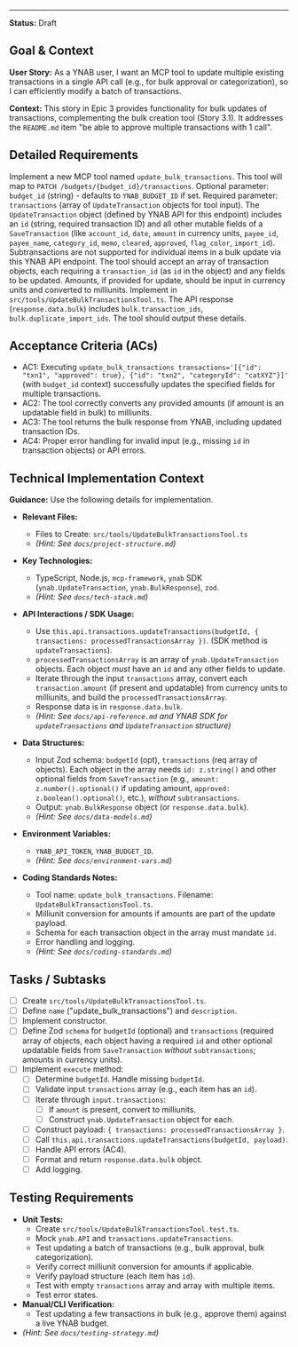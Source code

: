 ---
**Status:** Draft

## Goal & Context

**User Story:** As a YNAB user, I want an MCP tool to update multiple existing transactions in a single API call (e.g., for bulk approval or categorization), so I can efficiently modify a batch of transactions.

**Context:** This story in Epic 3 provides functionality for bulk updates of transactions, complementing the bulk creation tool (Story 3.1). It addresses the `README.md` item "be able to approve multiple transactions with 1 call".

## Detailed Requirements

Implement a new MCP tool named `update_bulk_transactions`.
This tool will map to `PATCH /budgets/{budget_id}/transactions`.
Optional parameter: `budget_id` (string) - defaults to `YNAB_BUDGET_ID` if set.
Required parameter: `transactions` (array of `UpdateTransaction` objects for tool input). The `UpdateTransaction` object (defined by YNAB API for this endpoint) includes an `id` (string, required transaction ID) and all other mutable fields of a `SaveTransaction` (like `account_id`, `date`, `amount` in currency units, `payee_id`, `payee_name`, `category_id`, `memo`, `cleared`, `approved`, `flag_color`, `import_id`).
Subtransactions are not supported for individual items in a bulk update via this YNAB API endpoint.
The tool should accept an array of transaction objects, each requiring a `transaction_id` (as `id` in the object) and any fields to be updated.
Amounts, if provided for update, should be input in currency units and converted to milliunits.
Implement in `src/tools/UpdateBulkTransactionsTool.ts`.
The API response (`response.data.bulk`) includes `bulk.transaction_ids`, `bulk.duplicate_import_ids`. The tool should output these details.

## Acceptance Criteria (ACs)

- AC1: Executing `update_bulk_transactions transactions='[{"id": "txn1", "approved": true}, {"id": "txn2", "categoryId": "catXYZ"}]'` (with `budget_id` context) successfully updates the specified fields for multiple transactions.
- AC2: The tool correctly converts any provided amounts (if amount is an updatable field in bulk) to milliunits.
- AC3: The tool returns the bulk response from YNAB, including updated transaction IDs.
- AC4: Proper error handling for invalid input (e.g., missing `id` in transaction objects) or API errors.

## Technical Implementation Context

**Guidance:** Use the following details for implementation.
- **Relevant Files:**
  - Files to Create: `src/tools/UpdateBulkTransactionsTool.ts`
  - _(Hint: See `docs/project-structure.md`)_

- **Key Technologies:**
  - TypeScript, Node.js, `mcp-framework`, `ynab` SDK (`ynab.UpdateTransaction`, `ynab.BulkResponse`), `zod`.
  - _(Hint: See `docs/tech-stack.md`)_

- **API Interactions / SDK Usage:**
  - Use `this.api.transactions.updateTransactions(budgetId, { transactions: processedTransactionsArray })`. (SDK method is `updateTransactions`).
  - `processedTransactionsArray` is an array of `ynab.UpdateTransaction` objects. Each object *must* have an `id` and any other fields to update.
  - Iterate through the input `transactions` array, convert each `transaction.amount` (if present and updatable) from currency units to milliunits, and build the `processedTransactionsArray`.
  - Response data is in `response.data.bulk`.
  - _(Hint: See `docs/api-reference.md` and YNAB SDK for `updateTransactions` and `UpdateTransaction` structure)_

- **Data Structures:**
  - Input Zod schema: `budgetId` (opt), `transactions` (req array of objects). Each object in the array needs `id: z.string()` and other optional fields from `SaveTransaction` (e.g., `amount: z.number().optional()` if updating amount, `approved: z.boolean().optional()`, etc.), *without* `subtransactions`.
  - Output: `ynab.BulkResponse` object (or `response.data.bulk`).
  - _(Hint: See `docs/data-models.md`)_

- **Environment Variables:**
  - `YNAB_API_TOKEN`, `YNAB_BUDGET_ID`.
  - _(Hint: See `docs/environment-vars.md`)_

- **Coding Standards Notes:**
  - Tool name: `update_bulk_transactions`. Filename: `UpdateBulkTransactionsTool.ts`.
  - Milliunit conversion for amounts if amounts are part of the update payload.
  - Schema for each transaction object in the array must mandate `id`.
  - Error handling and logging.
  - _(Hint: See `docs/coding-standards.md`)_

## Tasks / Subtasks

- [ ] Create `src/tools/UpdateBulkTransactionsTool.ts`.
- [ ] Define `name` ("update_bulk_transactions") and `description`.
- [ ] Implement constructor.
- [ ] Define Zod `schema` for `budgetId` (optional) and `transactions` (required array of objects, each object having a required `id` and other optional updatable fields from `SaveTransaction` *without* `subtransactions`; amounts in currency units).
- [ ] Implement `execute` method:
  - [ ] Determine `budgetId`. Handle missing `budgetId`.
  - [ ] Validate input `transactions` array (e.g., each item has an `id`).
  - [ ] Iterate through `input.transactions`:
    - [ ] If `amount` is present, convert to milliunits.
    - [ ] Construct `ynab.UpdateTransaction` object for each.
  - [ ] Construct payload: `{ transactions: processedTransactionsArray }`.
  - [ ] Call `this.api.transactions.updateTransactions(budgetId, payload)`.
  - [ ] Handle API errors (AC4).
  - [ ] Format and return `response.data.bulk` object.
  - [ ] Add logging.

## Testing Requirements

- **Unit Tests:**
  - Create `src/tools/UpdateBulkTransactionsTool.test.ts`.
  - Mock `ynab.API` and `transactions.updateTransactions`.
  - Test updating a batch of transactions (e.g., bulk approval, bulk categorization).
  - Verify correct milliunit conversion for amounts if applicable.
  - Verify payload structure (each item has `id`).
  - Test with empty `transactions` array and array with multiple items.
  - Test error states.
- **Manual/CLI Verification:**
  - Test updating a few transactions in bulk (e.g., approve them) against a live YNAB budget.
- _(Hint: See `docs/testing-strategy.md`)_